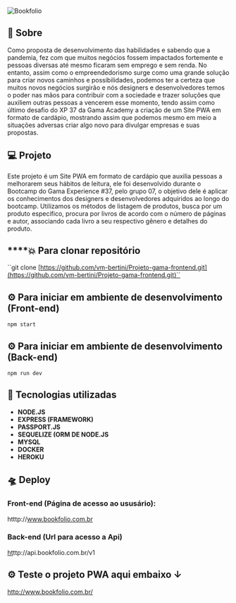 ![Bookfolio](Bookfolio.jpeg)


## **🔖 Sobre**

Como proposta de desenvolvimento das habilidades  e sabendo que a pandemia, fez com que muitos negócios fossem impactados fortemente e pessoas diversas até mesmo ficaram sem emprego e sem renda. No entanto, assim como o empreendedorismo surge como uma grande solução para criar novos caminhos e possibilidades, podemos ter a certeza que muitos novos negócios surgirão e nós designers e desenvolvedores temos o poder nas mãos para contribuir com a sociedade e trazer soluções que auxiliem outras pessoas a vencerem esse momento, tendo assim como último desafio do XP 37 da Gama Academy a criação de um Site PWA em formato de cardápio, mostrando assim que podemos mesmo em meio a situações adversas criar algo novo para divulgar empresas e suas propostas.

## **💻 Projeto**

Este projeto é um Site PWA em formato de cardápio que auxilia pessoas a melhorarem seus hábitos de leitura, ele foi desenvolvido durante o Bootcamp do Gama Experience #37, pelo grupo 07, o objetivo dele é aplicar os conhecimentos dos designers e desenvolvedores adquiridos ao longo do bootcamp. Utilizamos os métodos de listagem de produtos, busca por um produto especifico, procura por livros de acordo com o número de páginas e autor, associando cada livro a seu respectivo gênero e detalhes do produto. 

## ****💥 **Para clonar repositório**

``git clone [https://github.com/vm-bertini/Projeto-gama-frontend.git](https://github.com/vm-bertini/Projeto-gama-frontend.git)`´

## ⚙ Para iniciar em ambiente de desenvolvimento (Front-end)

`npm start`

## ⚙ Para iniciar em ambiente de desenvolvimento (Back-end)

`npm run dev`

## 🚀 Tecnologias utilizadas

- **NODE.JS**
- **EXPRESS (FRAMEWORK)**
- **PASSPORT.JS**
- **SEQUELIZE (ORM DE NODE.JS**
- **MYSQL**
- **DOCKER**
- **HEROKU**

## **🛸 Deploy**

### Front-end (Página de acesso ao ususário):

htttp://www.bookfolio.com.br

### Back-end (Url para acesso a Api)

[ht](https://bookfolio-api.herokuapp.com/)ttp://api.bookfolio.com.br/v1

## **⚙ Teste o projeto PWA aqui embaixo ↓**
http://www.bookfolio.com.br/
